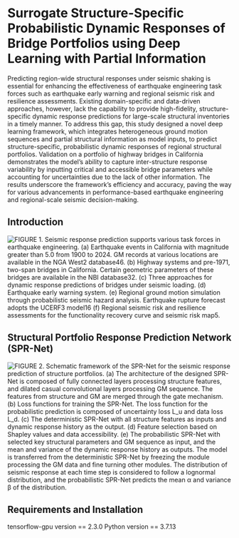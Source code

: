 # **Surrogate Structure-Specific Probabilistic Dynamic Responses of Bridge Portfolios using Deep Learning with Partial Information**

Predicting region-wide structural responses under seismic shaking is essential for enhancing the effectiveness of earthquake engineering task forces such as earthquake early warning and regional seismic risk and resilience assessments. Existing domain-specific and data-driven approaches, however, lack the capability to provide high-fidelity, structure-specific dynamic response predictions for large-scale structural inventories in a timely manner. To address this gap, this study designed a novel deep learning framework, which integrates heterogeneous ground motion sequences and partial structural information as model inputs, to predict structure-specific, probabilistic dynamic responses of regional structural portfolios. Validation on a portfolio of highway bridges in California demonstrates the model’s ability to capture inter-structure response variability by inputting critical and accessible bridge parameters while accounting for uncertainties due to the lack of other information. The results underscore the framework’s efficiency and accuracy, paving the way for various advancements in performance-based earthquake engineering and regional-scale seismic decision-making.

## Introduction
![FIGURE 1. Seismic response prediction supports various task forces in earthquake engineering. (a) Earthquake events in California with magnitude greater than 5.0 from 1900 to 2024. GM records at various locations are available in the NGA West2 database46. (b) Highway systems and pre-1971, two-span bridges in California. Certain geometric parameters of these bridges are available in the NBI database32. (c) Three approaches for dynamic response predictions of bridges under seismic loading. (d) Earthquake early warning system. (e) Regional ground motion simulation through probabilistic seismic hazard analysis. Earthquake rupture forecast adopts the UCERF3 model16 (f) Regional seismic risk and resilience assessments for the functionality recovery curve and seismic risk map5.](https://github.com/Ning-Civil/SPR-Net/blob/main/data/figure_1.png)

## Structural Portfolio Response Prediction Network (SPR-Net)
![FIGURE 2. Schematic framework of the SPR-Net for the seismic response prediction of structure portfolios. (a) The architecture of the designed SPR-Net is composed of fully connected layers processing structure features, and dilated casual convolutional layers processing GM sequence. The features from structure and GM are merged through the gate mechanism. (b) Loss functions for training the SPR-Net. The loss function for the probabilistic prediction is composed of uncertainty loss L_u and data loss L_d. (c) The deterministic SPR-Net with all structure features as inputs and dynamic response history as the output. (d) Feature selection based on Shapley values and data accessibility. (e) The probabilistic SPR-Net with selected key structural parameters and GM sequence as input, and the mean and variance of the dynamic response history as outputs. The model is transferred from the deterministic SPR-Net by freezing the module processing the GM data and fine turning other modules. The distribution of seismic response at each time step is considered to follow a lognormal distribution, and the probabilistic SPR-Net predicts the mean α and variance β of the distribution. ](https://github.com/Ning-Civil/SPR-Net/blob/main/data/figure_2.png)

## Requirements and Installation
tensorflow-gpu version == 2.3.0
Python version == 3.7.13
